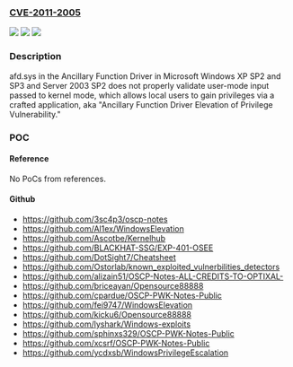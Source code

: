 ### [CVE-2011-2005](https://cve.mitre.org/cgi-bin/cvename.cgi?name=CVE-2011-2005)
![](https://img.shields.io/static/v1?label=Product&message=n%2Fa&color=blue)
![](https://img.shields.io/static/v1?label=Version&message=n%2Fa&color=blue)
![](https://img.shields.io/static/v1?label=Vulnerability&message=n%2Fa&color=brighgreen)

### Description

afd.sys in the Ancillary Function Driver in Microsoft Windows XP SP2 and SP3 and Server 2003 SP2 does not properly validate user-mode input passed to kernel mode, which allows local users to gain privileges via a crafted application, aka "Ancillary Function Driver Elevation of Privilege Vulnerability."

### POC

#### Reference
No PoCs from references.

#### Github
- https://github.com/3sc4p3/oscp-notes
- https://github.com/Al1ex/WindowsElevation
- https://github.com/Ascotbe/Kernelhub
- https://github.com/BLACKHAT-SSG/EXP-401-OSEE
- https://github.com/DotSight7/Cheatsheet
- https://github.com/Ostorlab/known_exploited_vulnerbilities_detectors
- https://github.com/alizain51/OSCP-Notes-ALL-CREDITS-TO-OPTIXAL-
- https://github.com/briceayan/Opensource88888
- https://github.com/cpardue/OSCP-PWK-Notes-Public
- https://github.com/fei9747/WindowsElevation
- https://github.com/kicku6/Opensource88888
- https://github.com/lyshark/Windows-exploits
- https://github.com/sphinxs329/OSCP-PWK-Notes-Public
- https://github.com/xcsrf/OSCP-PWK-Notes-Public
- https://github.com/ycdxsb/WindowsPrivilegeEscalation

